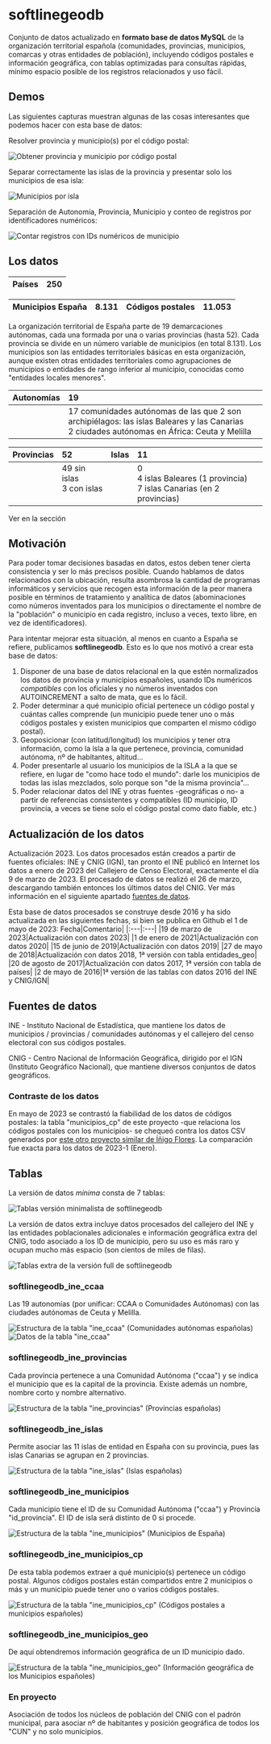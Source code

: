 # softlinegeodb
Conjunto de datos actualizado en **formato base de datos MySQL** de la organización territorial española (comunidades, provincias, municipios, comarcas y otras entidades de población), incluyendo códigos postales e información geográfica, con tablas optimizadas para consultas rápidas, mínimo espacio posible de los registros relacionados y uso fácil.

## Demos
Las siguientes capturas muestran algunas de las cosas interesantes que podemos hacer con esta base de datos:

Resolver provincia y municipio(s) por el código postal:

![Obtener provincia y municipio por código postal](/images/softlinegeodb-resolver.gif)

Separar correctamente las islas de la provincia y presentar solo los municipios de esa isla:

![Municipios por isla](/images/softlinegeodb-islas1.gif)

Separación de Autonomía, Provincia, Municipio y conteo de registros por identificadores numéricos:

![Contar registros con IDs numéricos de municipio](/images/softlinegeodb-ccaa-muni.gif)

## Los datos

Países|250|
|:---|:---|

|Municipios España|8.131|Códigos postales|11.053|
|:---|:---|:---|:---|

La organización territorial de España parte de 19 demarcaciones autónomas, cada una formada por una o varias provincias (hasta 52). Cada provincia se divide en un número variable de municipios (en total 8.131).​ Los municipios son las entidades territoriales básicas en esta organización, aunque existen otras entidades territoriales como agrupaciones de municipios o entidades de rango inferior al municipio, conocidas como "entidades locales menores".

|Autonomías|19|
|:---|:---|
||17 comunidades autónomas de las que 2 son archipiélagos: las islas Baleares y las Canarias<br />2 ciudades autónomas en África: Ceuta y Melilla|

|Provincias|52|Islas|11|
|:---|:---|:---|:---|
||49 sin islas<br />3 con islas<br />&nbsp;|<br /><br /><br />|0<br />4 islas Baleares (1 provincia)<br />7 islas Canarias (en 2 provincias)|

Ver en la sección 

## Motivación
Para poder tomar decisiones basadas en datos, estos deben tener cierta consistencia y ser lo más precisos posible. Cuando hablamos de datos relacionados con la ubicación, resulta asombrosa la cantidad de programas informáticos y servicios que recogen esta información de la peor manera posible en términos de tratamiento y analítica de datos (abominaciones como números inventados para los municipios o directamente el nombre de la "población" o municipio en cada registro, incluso a veces, texto libre, en vez de identificadores).

Para intentar mejorar esta situación, al menos en cuanto a España se refiere, publicamos **softlinegeodb**. Esto es lo que nos motivó a crear esta base de datos:

1. Disponer de una base de datos relacional en la que estén normalizados los datos de provincia y municipios españoles, usando IDs numéricos _compatibles_ con los oficiales y no números inventados con AUTOINCREMENT a salto de mata, que es lo fácil.
2. Poder determinar a qué municipio oficial pertenece un código postal y cuántas calles comprende (un municipio puede tener uno o más códigos postales y existen municipios que comparten el mismo código postal).
3. Geoposicionar (con latitud/longitud) los municipios y tener otra información, como la isla a la que pertenece, provincia, comunidad autónoma, nº de habitantes, altitud...
4. Poder presentarle al usuario los municipios de la ISLA a la que se refiere, en lugar de "como hace todo el mundo": darle los municipios de todas las islas mezclados, solo porque son "de la misma provincia"...
5. Poder relacionar datos del INE y otras fuentes -geográficas o no- a partir de referencias consistentes y compatibles (ID municipio, ID provincia, a veces se tiene solo el código postal como dato fiable, etc.)

## Actualización de los datos
Actualización 2023. Los datos procesados están creados a partir de fuentes oficiales: INE y CNIG (IGN), tan pronto el INE publicó en Internet los datos a enero de 2023 del Callejero de Censo Electoral, exactamente el día 9 de marzo de 2023. El procesado de datos se realizó el 26 de marzo, descargando también entonces los últimos datos del CNIG. Ver más información en el siguiente apartado [fuentes de datos](https://github.com/softline-informatica/softlinegeodb#fuentes-de-datos).

Esta base de datos procesados se construye desde 2016 y ha sido actualizada en las siguientes fechas, si bien se publica en Github el 1 de mayo de 2023:
Fecha|Comentario|
|:---|:---|
|19 de marzo de 2023|Actualización con datos 2023|
|1 de enero de 2021|Actualización con datos 2020|
|15 de junio de 2019|Actualización con datos 2019|
|27 de mayo de 2018|Actualización con datos 2018, 1ª versión con tabla entidades_geo|
|20 de agosto de 2017|Actualización con datos 2017, 1ª versión con tabla de países|
|2 de mayo de 2016|1ª versión de las tablas con datos 2016 del INE y CNIG/IGN|

## Fuentes de datos
INE - Instituto Nacional de Estadística, que mantiene los datos de municipios / provincias / comunidades autónomas y el callejero del censo electoral con sus códigos postales.

CNIG - Centro Nacional de Información Geográfica, dirigido por el IGN (Instituto Geográfico Nacional), que mantiene diversos conjuntos de datos geográficos.

### Contraste de los datos
En mayo de 2023 se contrastó la fiabilidad de los datos de códigos postales: la tabla "municipios_cp" de este proyecto -que relaciona los códigos postales con los municipios- se chequeó contra los datos CSV generados por [este otro proyecto similar de Íñigo Flores](https://github.com/inigoflores/ds-codigos-postales-ine-es). La comparación fue exacta para los datos de 2023-1 (Enero).

## Tablas
La versión de datos _mínima_ consta de 7 tablas:

![Tablas versión minimalista de softlinegeodb](/images/softlinegeodb_tables2023.png)

La versión de datos extra incluye datos procesados del callejero del INE y las entidades poblacionales adicionales e información geográfica extra del CNIG, todo asociado a los ID de municipio, pero su uso es más raro y ocupan mucho más espacio (son cientos de miles de filas).

![Tablas extra de la versión full de softlinegeodb](/images/softlinegeodb_tables-extra2023.png)

### softlinegeodb_ine_ccaa
Las 19 autonomías (por unificar: CCAA o Comunidades Autónomas) con las ciudades autónomas de Ceuta y Melilla.

![Estructura de la tabla "ine_ccaa" (Comunidades autónomas españolas)](/images/softlinegeodb_ine_ccaa-struct.png)
![Datos de la tabla "ine_ccaa"](/images/softlinegeodb_ine_ccaa-data.png)

### softlinegeodb_ine_provincias
Cada provincia pertenece a una Comunidad Autónoma ("ccaa") y se indica el municipio que es la capital de la provincia. Existe además un nombre, nombre corto y nombre alternativo.

![Estructura de la tabla "ine_provincias" (Provincias españolas)](/images/softlinegeodb_ine_provincias-struct.png)

### softlinegeodb_ine_islas
Permite asociar las 11 islas de entidad en España con su provincia, pues las islas Canarias se agrupan en 2 provincias.

![Estructura de la tabla "ine_islas" (Islas españolas)](/images/softlinegeodb_ine_islas-struct.png)

### softlinegeodb_ine_municipios
Cada municipio tiene el ID de su Comunidad Autónoma ("ccaa") y Provincia "id_provincia". El ID de isla será distinto de 0 si procede.

![Estructura de la tabla "ine_municipios" (Municipios de España)](/images/softlinegeodb_ine_municipios-struct.png)

### softlinegeodb_ine_municipios_cp
De esta tabla podemos extraer a qué municipio(s) pertenece un código postal. Algunos códigos postales están compartidos entre 2 municipios o más y un municipio puede tener uno o varios códigos postales.

![Estructura de la tabla "ine_municipios_cp" (Códigos postales a municipios españoles)](/images/softlinegeodb_ine_municipios_cp-struct.png)

### softlinegeodb_ine_municipios_geo
De aquí obtendremos información geográfica de un ID municipio dado.

![Estructura de la tabla "ine_municipios_geo" (Información geográfica de los Municipios españoles)](/images/softlinegeodb_ine_municipios_geo-struct.png)

### En proyecto
Asociación de todos los núcleos de población del CNIG con el padrón municipal, para asociar nº de habitantes y posición geográfica de todos los "CUN" y no solo municipios.
